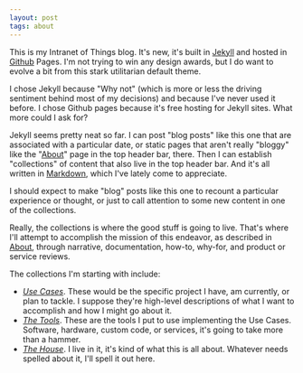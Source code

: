 ```yaml
---
layout: post
tags: about
---
```

This is my Intranet of Things blog. It's new, it's built in [Jekyll][] and hosted in [Github][] Pages. I'm not trying to win any design awards, but I do want to evolve a bit from this stark utilitarian default theme.

I chose Jekyll because "Why not" (which is more or less the driving sentiment behind most of my decisions) and because I've never used it before. I chose Github pages because it's free hosting for Jekyll sites. What more could I ask for?

Jekyll seems pretty neat so far. I can post "blog posts" like this one that are associated with a particular date, or static pages that aren't really "bloggy" like the "[About][]" page in the top header bar, there. Then I can establish "collections" of content that also live in the top header bar. And it's all written in [Markdown][], which I've lately come to appreciate.

I should expect to make "blog" posts like this one to recount a particular experience or thought, or just to call attention to some new content in one of the collections.

Really, the collections is where the good stuff is going to live. That's where I'll attempt to accomplish the mission of this endeavor, as described in [About][], through narrative, documentation, how-to, why-for, and product or service reviews.

The collections I'm starting with include:

- *[Use Cases][]*. These would be the specific project I have, am currently, or plan to tackle. I suppose they're high-level descriptions of what I want to accomplish and how I might go about it.
- *[The Tools][]*. These are the tools I put to use implementing the Use Cases. Software, hardware, custom code, or services, it's going to take more than a hammer.
- *[The House][]*. I live in it, it's kind of what this is all about. Whatever needs spelled about it, I'll spell it out here.

[Jekyll]: https://jekyllrb.com
[Github]: https://pages.github.com
[About]: /about.html
[Markdown]: http://kramdown.gettalong.org "Really, it's kramdown"
[Use Cases]: /use_cases/
[The Tools]: /the_tools/
[The House]: /the_house/